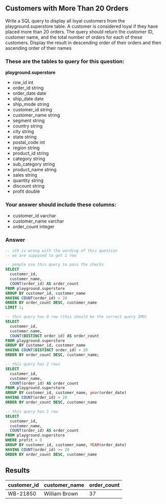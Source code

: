 ## Customers with More Than 20 Orders
 
Write a SQL query to display all loyal customers from the playground.superstore table. A customer is considered loyal if they have placed more than 20 orders. The query should return the customer ID, customer name, and the total number of orders for each of these customers. Display the result in descending order of their orders and then ascending order of their names

### These are the tables to query for this question:
**playground.superstore**
- row_id int
- order_id string
- order_date date
- ship_date date
- ship_mode string
- customer_id string
- customer_name string
- segment string
- country string
- city string
- state string
- postal_code int
- region string
- product_id string
- category string
- sub_category string
- product_name string
- sales string
- quantity string
- discount string
- profit double
### Your answer should include these columns:
- customer_id varchar
- customer_name varchar
- order_count integer

### Answer
```sql
-- sth is wrong with the wording of this question
-- we are supposed to get 1 row

-- people use this query to pass the checks
SELECT
  customer_id,
  customer_name,
  COUNT(order_id) AS order_count
FROM playground.superstore
GROUP BY customer_id, customer_name
HAVING COUNT(order_id) > 20
ORDER BY order_count DESC, customer_name
LIMIT 1;

-- this query has 0 row (this should be the correct query IMO)
SELECT
  customer_id,
  customer_name,
  COUNT(DISTINCT order_id) AS order_count
FROM playground.superstore
GROUP BY customer_id, customer_name
HAVING COUNT(DISTINCT order_id) > 20
ORDER BY order_count DESC, customer_name;

-- this query has 2 rows
SELECT
  customer_id,
  customer_name,
  COUNT(order_id) AS order_count
FROM playground.superstore
GROUP BY customer_id, customer_name, year(order_date)
HAVING COUNT(order_id) > 20
ORDER BY order_count DESC, customer_name

-- this query has 1 row
SELECT
  customer_id,
  customer_name,
  COUNT(order_id) AS order_count
FROM playground.superstore
WHERE profit > 0
GROUP BY customer_id, customer_name, YEAR(order_date)
HAVING COUNT(order_id) >= 20
ORDER BY order_count DESC, customer_name
```

## Results
| customer_id | customer_name | order_count |
|-------------|---------------|-------------|
| WB-21850    | William Brown | 37          |